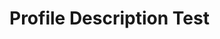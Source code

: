 <html>
  <head>
    <style>
    h1 {
      fontsize: 36
    }
    </style>
  </head>
  <body>
    <h1>Profile Description Test </h1>
  </body>
</html>

<!--
**todorovventsi/todorovventsi** is a ✨ _special_ ✨ repository because its `README.md` (this file) appears on your GitHub profile.

Here are some ideas to get you started:

- 🔭 I’m currently working on ...
- 🌱 I’m currently learning ...
- 👯 I’m looking to collaborate on ...
- 🤔 I’m looking for help with ...
- 💬 Ask me about ...
- 📫 How to reach me: ...
- 😄 Pronouns: ...
- ⚡ Fun fact: ...
-->
